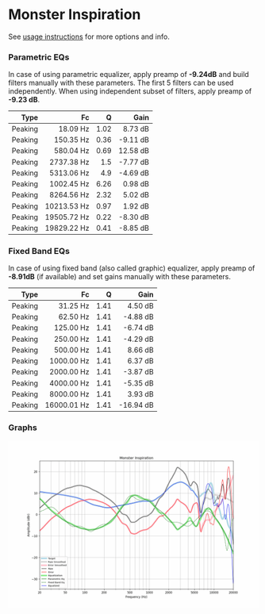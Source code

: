 # Monster Inspiration
See [usage instructions](https://github.com/jaakkopasanen/AutoEq#usage) for more options and info.

### Parametric EQs
In case of using parametric equalizer, apply preamp of **-9.24dB** and build filters manually
with these parameters. The first 5 filters can be used independently.
When using independent subset of filters, apply preamp of **-9.23 dB**.

| Type    | Fc          |    Q | Gain     |
|--------:|------------:|-----:|---------:|
| Peaking | 18.09 Hz    | 1.02 | 8.73 dB  |
| Peaking | 150.35 Hz   | 0.36 | -9.11 dB |
| Peaking | 580.04 Hz   | 0.69 | 12.58 dB |
| Peaking | 2737.38 Hz  | 1.5  | -7.77 dB |
| Peaking | 5313.06 Hz  | 4.9  | -4.69 dB |
| Peaking | 1002.45 Hz  | 6.26 | 0.98 dB  |
| Peaking | 8264.56 Hz  | 2.32 | 5.02 dB  |
| Peaking | 10213.53 Hz | 0.97 | 1.92 dB  |
| Peaking | 19505.72 Hz | 0.22 | -8.30 dB |
| Peaking | 19829.22 Hz | 0.41 | -8.85 dB |

### Fixed Band EQs
In case of using fixed band (also called graphic) equalizer, apply preamp of **-8.91dB**
(if available) and set gains manually with these parameters.

| Type    | Fc          |    Q | Gain      |
|--------:|------------:|-----:|----------:|
| Peaking | 31.25 Hz    | 1.41 | 4.50 dB   |
| Peaking | 62.50 Hz    | 1.41 | -4.88 dB  |
| Peaking | 125.00 Hz   | 1.41 | -6.74 dB  |
| Peaking | 250.00 Hz   | 1.41 | -4.29 dB  |
| Peaking | 500.00 Hz   | 1.41 | 8.66 dB   |
| Peaking | 1000.00 Hz  | 1.41 | 6.37 dB   |
| Peaking | 2000.00 Hz  | 1.41 | -3.87 dB  |
| Peaking | 4000.00 Hz  | 1.41 | -5.35 dB  |
| Peaking | 8000.00 Hz  | 1.41 | 3.93 dB   |
| Peaking | 16000.01 Hz | 1.41 | -16.94 dB |

### Graphs
![](./Monster%20Inspiration.png)